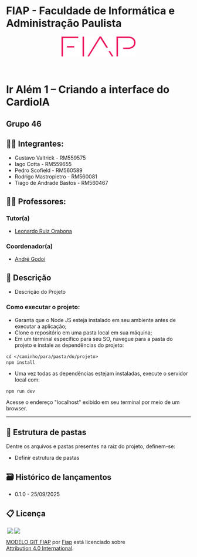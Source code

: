 # FIAP - Faculdade de Informática e Administração Paulista

<p align="center">
<a href= "https://www.fiap.com.br/"><img src="public/logo-fiap.png" alt="FIAP - Faculdade de Informática e Admnistração Paulista" border="0" width=40% height=40%></a>
</p>

<br>

# Ir Além 1 – Criando a interface do CardioIA

## Grupo 46

## 👨‍🎓 Integrantes:

- Gustavo Valtrick - RM559575
- Iago Cotta - RM559655
- Pedro Scofield - RM560589
- Rodrigo Mastropietro - RM560081
- Tiago de Andrade Bastos - RM560467

## 👩‍🏫 Professores:

### Tutor(a)

- <a href="">Leonardo Ruiz Orabona</a>

### Coordenador(a)

- <a href="https://www.linkedin.com/in/profandregodoi/">André Godoi</a>

## 📜 Descrição

- Descrição do Projeto

### Como executar o projeto:

- Garanta que o Node JS esteja instalado em seu ambiente antes de executar a aplicação;
- Clone o repositório em uma pasta local em sua máquina;
- Em um terminal específico para seu SO, navegue para a pasta do projeto e instale as dependências do projeto:

```
cd </caminho/para/pasta/do/projeto>
npm install
```

- Uma vez todas as dependências estejam instaladas, execute o servidor local com:

```
npm run dev
```

Acesse o endereço "localhost" exibido em seu terminal por meio de um browser.

---

## 📁 Estrutura de pastas

Dentre os arquivos e pastas presentes na raiz do projeto, definem-se:

- Definir estrutura de pastas

## 🗃 Histórico de lançamentos

- 0.1.0 - 25/09/2025

## 📋 Licença

<img style="height:22px!important;margin-left:3px;vertical-align:text-bottom;" src="https://mirrors.creativecommons.org/presskit/icons/cc.svg?ref=chooser-v1"><img style="height:22px!important;margin-left:3px;vertical-align:text-bottom;" src="https://mirrors.creativecommons.org/presskit/icons/by.svg?ref=chooser-v1"><p xmlns:cc="http://creativecommons.org/ns#" xmlns:dct="http://purl.org/dc/terms/"><a property="dct:title" rel="cc:attributionURL" href="https://github.com/agodoi/template">MODELO GIT FIAP</a> por <a rel="cc:attributionURL dct:creator" property="cc:attributionName" href="https://fiap.com.br">Fiap</a> está licenciado sobre <a href="http://creativecommons.org/licenses/by/4.0/?ref=chooser-v1" target="_blank" rel="license noopener noreferrer" style="display:inline-block;">Attribution 4.0 International</a>.</p>
